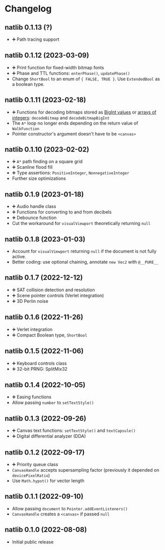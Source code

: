 # Changelog

## natlib 0.1.13 (?)

* ➕ Path tracing support

## natlib 0.1.12 (2023-03-09)

* ➕ Print function for fixed-width bitmap fonts
* ➕ Phase and TTL functions: `enterPhase()`, `updatePhase()`
* Change `ShortBool` to an enum of `{ FALSE, TRUE }`. Use `ExtendedBool` as a boolean type.

## natlib 0.1.11 (2023-02-18)

* ➕ Functions for decoding bitmaps stored as [BigInt values][eebe-bigint] or [arrays of integers][eebe]: `decodeBitmap` and `decodeBitmapBigInt`
* The `A*` loop no longer ends depending on the return value of `WalkFunction`
* Pointer constructor's argument doesn't have to be `<canvas>`

[eebe]: https://mvasilkov.animuchan.net/ecmascript-embedded-bitmap-encoding
[eebe-bigint]: https://mvasilkov.animuchan.net/bigint-embedded-bitmap-encoding

## natlib 0.1.10 (2023-02-02)

* ➕ `A*` path finding on a square grid
* ➕ Scanline flood fill
* ➕ Type assertions: `PositiveInteger`, `NonnegativeInteger`
* Further size optimizations

## natlib 0.1.9 (2023-01-18)

* ➕ Audio handle class
* ➕ Functions for converting to and from decibels
* ➕ Debounce function
* Cut the workaround for `visualViewport` theoretically returning `null`

## natlib 0.1.8 (2023-01-03)

* Account for `visualViewport` returning `null` if the document is not fully active.
* Better coding: use optional chaining, annotate `new Vec2` with `@__PURE__`

## natlib 0.1.7 (2022-12-12)

* ➕ SAT collision detection and resolution
* ➕ Scene pointer controls (Verlet integration)
* ➕ 3D Perlin noise

## natlib 0.1.6 (2022-11-26)

* ➕ Verlet integration
* ➕ Compact Boolean type, `ShortBool`

## natlib 0.1.5 (2022-11-06)

* ➕ Keyboard controls class
* ➕ 32-bit PRNG: SplitMix32

## natlib 0.1.4 (2022-10-05)

* ➕ Easing functions
* Allow passing `number` to `setTextStyle()`

## natlib 0.1.3 (2022-09-26)

* ➕ Canvas text functions: `setTextStyle()` and `textCapsule()`
* ➕ Digital differential analyzer (DDA)

## natlib 0.1.2 (2022-09-17)

* ➕ Priority queue class
* `CanvasHandle` accepts supersampling factor (previously it depended on `devicePixelRatio`)
* Use `Math.hypot()` for vector length

## natlib 0.1.1 (2022-09-10)

* Allow passing `document` to `Pointer.addEventListeners()`
* `CanvasHandle` creates a `<canvas>` if passed `null`

## natlib 0.1.0 (2022-08-08)

* Initial public release
